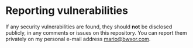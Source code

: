 # Reporting vulnerabilities
If any security vulnerabilities are found, they should **not** be disclosed publicly, in any comments or issues on this repository. You can report them privately on my personal e-mail address [mario@bwxor.com](mailto:mario@bwxor.com). 
